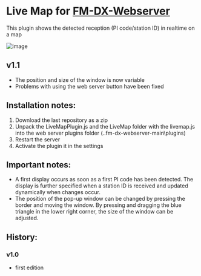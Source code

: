 # Live Map for [FM-DX-Webserver](https://github.com/NoobishSVK/fm-dx-webserver)

This plugin shows the detected reception (PI code/station ID) in realtime on a map

![image](https://github.com/user-attachments/assets/60a35ffe-cf9b-40ab-b4bb-67b4c268b265)



## v1.1

- The position and size of the window is now variable
- Problems with using the web server button have been fixed

## Installation notes:

1. 	Download the last repository as a zip
2.	Unpack the LiveMapPlugin.js and the LiveMap folder with the livemap.js into the web server plugins folder (..fm-dx-webserver-main\plugins)
3. 	Restart the server
4. 	Activate the plugin it in the settings

## Important notes: 

- A first display occurs as soon as a first PI code has been detected. The display is further specified when a station ID is received and updated dynamically when changes occur.
- The position of the pop-up window can be changed by pressing the border and moving the window. By pressing and dragging the blue triangle in the lower right corner, the size of the window can be adjusted.

## History:


### v1.0

- first edition
